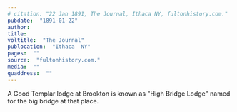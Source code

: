 ```yaml
---
# citation: "22 Jan 1891, The Journal, Ithaca NY, fultonhistory.com."
pubdate:  "1891-01-22"
author: 
title: 
voltitle:  "The Journal"
publocation:  "Ithaca  NY"
pages:  ""
source:  "fultonhistory.com."
media:  ""
quaddress:  ""
---
```


A Good Templar lodge at Brookton is known as "High Bridge Lodge" named for the big bridge at that place.
